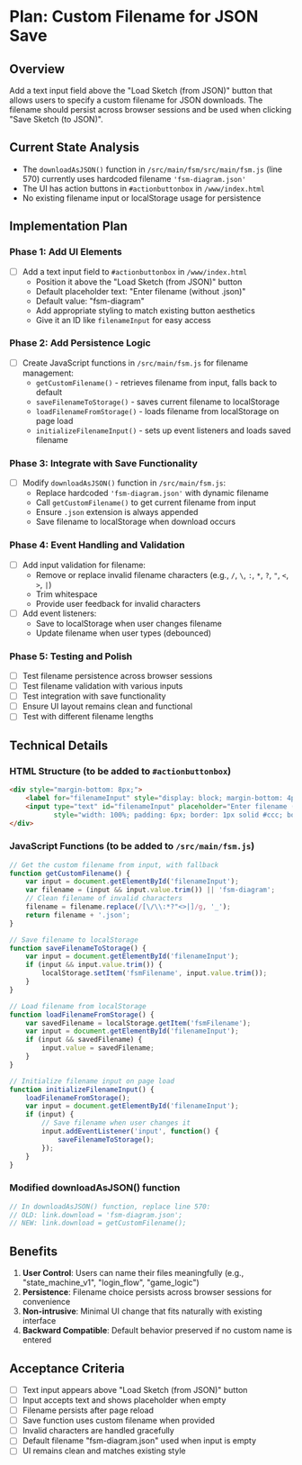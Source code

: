 # Plan: Custom Filename for JSON Save

## Overview
Add a text input field above the "Load Sketch (from JSON)" button that allows users to specify a custom filename for JSON downloads. The filename should persist across browser sessions and be used when clicking "Save Sketch (to JSON)".

## Current State Analysis
- The `downloadAsJSON()` function in `/src/main/fsm/src/main/fsm.js` (line 570) currently uses hardcoded filename `'fsm-diagram.json'`
- The UI has action buttons in `#actionbuttonbox` in `/www/index.html`
- No existing filename input or localStorage usage for persistence

## Implementation Plan

### Phase 1: Add UI Elements
- [ ] Add a text input field to `#actionbuttonbox` in `/www/index.html`
  - Position it above the "Load Sketch (from JSON)" button
  - Default placeholder text: "Enter filename (without .json)"
  - Default value: "fsm-diagram" 
  - Add appropriate styling to match existing button aesthetics
  - Give it an ID like `filenameInput` for easy access

### Phase 2: Add Persistence Logic
- [ ] Create JavaScript functions in `/src/main/fsm.js` for filename management:
  - `getCustomFilename()` - retrieves filename from input, falls back to default
  - `saveFilenameToStorage()` - saves current filename to localStorage
  - `loadFilenameFromStorage()` - loads filename from localStorage on page load
  - `initializeFilenameInput()` - sets up event listeners and loads saved filename

### Phase 3: Integrate with Save Functionality
- [ ] Modify `downloadAsJSON()` function in `/src/main/fsm.js`:
  - Replace hardcoded `'fsm-diagram.json'` with dynamic filename
  - Call `getCustomFilename()` to get current filename from input
  - Ensure `.json` extension is always appended
  - Save filename to localStorage when download occurs

### Phase 4: Event Handling and Validation
- [ ] Add input validation for filename:
  - Remove or replace invalid filename characters (e.g., `/`, `\`, `:`, `*`, `?`, `"`, `<`, `>`, `|`)
  - Trim whitespace
  - Provide user feedback for invalid characters
- [ ] Add event listeners:
  - Save to localStorage when user changes filename
  - Update filename when user types (debounced)

### Phase 5: Testing and Polish
- [ ] Test filename persistence across browser sessions
- [ ] Test filename validation with various inputs
- [ ] Test integration with save functionality
- [ ] Ensure UI layout remains clean and functional
- [ ] Test with different filename lengths

## Technical Details

### HTML Structure (to be added to `#actionbuttonbox`)
```html
<div style="margin-bottom: 8px;">
    <label for="filenameInput" style="display: block; margin-bottom: 4px; font-size: 11px;">Filename:</label>
    <input type="text" id="filenameInput" placeholder="Enter filename (without .json)" 
           style="width: 100%; padding: 6px; border: 1px solid #ccc; border-radius: 3px; font-size: 11px; box-sizing: border-box;">
</div>
```

### JavaScript Functions (to be added to `/src/main/fsm.js`)
```javascript
// Get the custom filename from input, with fallback
function getCustomFilename() {
    var input = document.getElementById('filenameInput');
    var filename = (input && input.value.trim()) || 'fsm-diagram';
    // Clean filename of invalid characters
    filename = filename.replace(/[\/\\:*?"<>|]/g, '_');
    return filename + '.json';
}

// Save filename to localStorage
function saveFilenameToStorage() {
    var input = document.getElementById('filenameInput');
    if (input && input.value.trim()) {
        localStorage.setItem('fsmFilename', input.value.trim());
    }
}

// Load filename from localStorage
function loadFilenameFromStorage() {
    var savedFilename = localStorage.getItem('fsmFilename');
    var input = document.getElementById('filenameInput');
    if (input && savedFilename) {
        input.value = savedFilename;
    }
}

// Initialize filename input on page load
function initializeFilenameInput() {
    loadFilenameFromStorage();
    var input = document.getElementById('filenameInput');
    if (input) {
        // Save filename when user changes it
        input.addEventListener('input', function() {
            saveFilenameToStorage();
        });
    }
}
```

### Modified downloadAsJSON() function
```javascript
// In downloadAsJSON() function, replace line 570:
// OLD: link.download = 'fsm-diagram.json';
// NEW: link.download = getCustomFilename();
```

## Benefits
1. **User Control**: Users can name their files meaningfully (e.g., "state_machine_v1", "login_flow", "game_logic")
2. **Persistence**: Filename choice persists across browser sessions for convenience
3. **Non-intrusive**: Minimal UI change that fits naturally with existing interface
4. **Backward Compatible**: Default behavior preserved if no custom name is entered

## Acceptance Criteria
- [ ] Text input appears above "Load Sketch (from JSON)" button
- [ ] Input accepts text and shows placeholder when empty
- [ ] Filename persists after page reload
- [ ] Save function uses custom filename when provided
- [ ] Invalid characters are handled gracefully
- [ ] Default filename "fsm-diagram.json" used when input is empty
- [ ] UI remains clean and matches existing style
